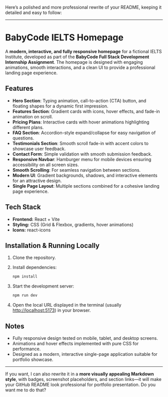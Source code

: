 Here’s a polished and more professional rewrite of your README, keeping it detailed and easy to follow:

---

# BabyCode IELTS Homepage

A **modern, interactive, and fully responsive homepage** for a fictional IELTS Institute, developed as part of the **BabyCode Full Stack Development Internship Assignment**.
The homepage is designed with engaging animations, smooth interactions, and a clean UI to provide a professional landing page experience.

## Features

* **Hero Section**: Typing animation, call-to-action (CTA) button, and floating shapes for a dynamic first impression.
* **Features Section**: Gradient cards with icons, hover effects, and fade-in animation on scroll.
* **Pricing Plans**: Interactive cards with hover animations highlighting different plans.
* **FAQ Section**: Accordion-style expand/collapse for easy navigation of questions.
* **Testimonials Section**: Smooth scroll fade-in with accent colors to showcase user feedback.
* **Contact Form**: Simple validation with smooth submission feedback.
* **Responsive Navbar**: Hamburger menu for mobile devices ensuring accessibility on all screen sizes.
* **Smooth Scrolling**: For seamless navigation between sections.
* **Modern UI**: Gradient backgrounds, shadows, and interactive elements for an attractive design.
* **Single Page Layout**: Multiple sections combined for a cohesive landing page experience.

## Tech Stack

* **Frontend:** React + Vite
* **Styling:** CSS (Grid & Flexbox, gradients, hover animations)
* **Icons:** react-icons

## Installation & Running Locally

1. Clone the repository.
2. Install dependencies:

   ```bash
   npm install
   ```
3. Start the development server:

   ```bash
   npm run dev
   ```
4. Open the local URL displayed in the terminal (usually [http://localhost:5173](http://localhost:5173)) in your browser.

## Notes

* Fully responsive design tested on mobile, tablet, and desktop screens.
* Animations and hover effects implemented with pure CSS for performance.
* Designed as a modern, interactive single-page application suitable for portfolio showcase.

---

If you want, I can also rewrite it in a **more visually appealing Markdown style**, with badges, screenshot placeholders, and section links—it will make your GitHub README look professional for portfolio presentation. Do you want me to do that?
